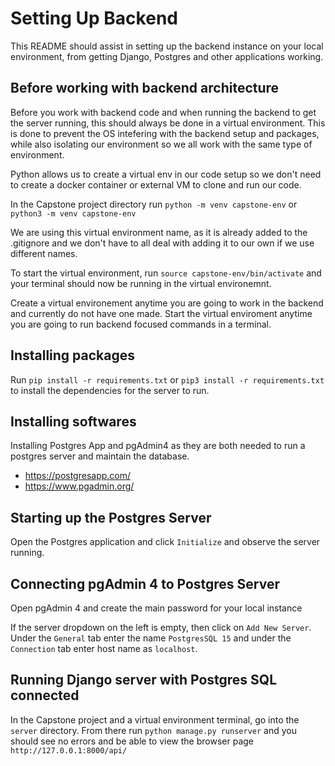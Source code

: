 # Setting Up Backend

This README should assist in setting up the backend instance on your local environment, from getting Django, Postgres and other applications working.

## Before working with backend architecture 

Before you work with backend code and when running the backend to get the server running, this should always be done in a virtual environment. This is done to prevent the OS intefering with the backend setup and packages, while also isolating our environment so we all work with the same type of environment. 

Python allows us to create a virtual env in our code setup so we don't need to create a docker container or external VM to clone and run our code.

In the Capstone project directory run `python -m venv capstone-env` or `python3 -m venv capstone-env`

We are using this virtual environment name, as it is already added to the .gitignore and we don't have to all deal with adding it to our own if we use different names.

To start the virtual environment, run `source capstone-env/bin/activate` and your terminal should now be running in the virtual environemnt. 

Create a virtual environement anytime you are going to work in the backend and currently do not have one made. Start the virtual enviroment anytime you are going to run backend focused commands in a terminal.

## Installing packages 

Run `pip install -r requirements.txt` or `pip3 install -r requirements.txt` to install the dependencies for the server to run.

## Installing softwares

Installing Postgres App and pgAdmin4 as they are both needed to run a postgres server and maintain the database.

- https://postgresapp.com/
- https://www.pgadmin.org/

## Starting up the Postgres Server

Open the Postgres application and click `Initialize` and observe the server running.

## Connecting pgAdmin 4 to Postgres Server

Open pgAdmin 4 and create the main password for your local instance

If the server dropdown on the left is empty, then click on `Add New Server`. Under the `General` tab enter the name `PostgresSQL 15` and under the `Connection` tab enter host name as `localhost`.

## Running Django server with Postgres SQL connected

In the Capstone project and a virtual environment terminal, go into the `server` directory. From there run `python manage.py runserver` and you should see no errors and be able to view the browser page `http://127.0.0.1:8000/api/`



